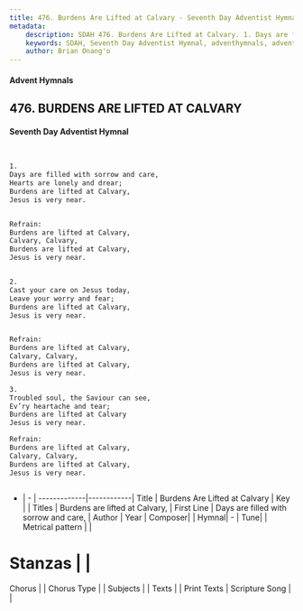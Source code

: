 ```yaml
---
title: 476. Burdens Are Lifted at Calvary - Seventh Day Adventist Hymnal
metadata:
    description: SDAH 476. Burdens Are Lifted at Calvary. 1. Days are filled with sorrow and care, Hearts are lonely and drear; Burdens are lifted at Calvary, Jesus is very near. 
    keywords: SDAH, Seventh Day Adventist Hymnal, adventhymnals, advent hymnals, Burdens Are Lifted at Calvary, Days are filled with sorrow and care, ,Burdens are lifted at Calvary,
    author: Brian Onang'o
---
```


#### Advent Hymnals
## 476. BURDENS ARE LIFTED AT CALVARY
#### Seventh Day Adventist Hymnal

```txt


1.
Days are filled with sorrow and care,
Hearts are lonely and drear;
Burdens are lifted at Calvary,
Jesus is very near.


Refrain:
Burdens are lifted at Calvary,
Calvary, Calvary,
Burdens are lifted at Calvary,
Jesus is very near.


2.
Cast your care on Jesus today,
Leave your worry and fear;
Burdens are lifted at Calvary,
Jesus is very near.


Refrain:
Burdens are lifted at Calvary,
Calvary, Calvary,
Burdens are lifted at Calvary,
Jesus is very near.

3.
Troubled soul, the Saviour can see,
Ev’ry heartache and tear;
Burdens are lifted at Calvary
Jesus is very near.

Refrain:
Burdens are lifted at Calvary,
Calvary, Calvary,
Burdens are lifted at Calvary,
Jesus is very near.



```

- |   -  |
-------------|------------|
Title | Burdens Are Lifted at Calvary |
Key |  |
Titles | Burdens are lifted at Calvary, |
First Line | Days are filled with sorrow and care, |
Author | 
Year | 
Composer|  |
Hymnal|  - |
Tune|  |
Metrical pattern | |
# Stanzas |  |
Chorus |  |
Chorus Type |  |
Subjects |  |
Texts |  |
Print Texts | 
Scripture Song |  |
  
